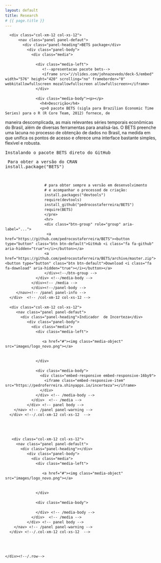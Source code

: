 ```yaml
---
layout: default
title: Research 
# {{ page.title }}
---
```


 <div class="row">
     
     
     
     
      <div class="col-xm-12 col-xs-12">
          <nav class="panel panel-defaut">
            <div class="panel-heading">BETS package</div>  
              <div class="panel-body">
                <div class="media">
                 
                  <div class="media-left">
                     <!--apresentacao pacote bets--> 
                     <iframe src="//slides.com/johnazevedo/deck-5/embed" width="576" height="420" scrolling="no" frameborder="0" webkitallowfullscreen mozallowfullscreen allowfullscreen></iframe>
                  </div>
               
                  <div class="media-body"><p></p>
                    <h4>Descrição</h4>
                    <p>O pacote BETS (sigla para Brazilian Economic Time Series) para o R (R Core Team, 2012) fornece, de
maneira descomplicada, as mais relevantes séries temporais econômicas do Brasil, além de diversas
ferramentas para analisá-las. O BETS preenche uma lacuna no processo de obtenção de dados no
Brasil, na medida em que unifica os pontos de acesso e oferece uma interface bastante simples, flexível
e robusta.
                    </p>
                      <p><kbd>Instalando o pacote BETS direto do GitHub</kbd></p>
                      <pre>
                      Para obter a versão do CRAN 
                      install.package("BETS")
                      
                      # para obter sempre a versão em desenvolvimento
                      # e acompanhar o precessod de criação:
                      install.packages("devtools")
                      require(devtools)
                      install_github("pedrocostaferreira/BETS")
                      require(BETS)
                      </pre>
                      <hr>
                      <div class="btn-group" role="group" aria-label="...">
                       <a href="https://github.com/pedrocostaferreira/BETS"><button type="button" class="btn btn-default">GitHub <i class="fa fa-github" aria-hidden="true"></i></button></a>
                      <a href="https://github.com/pedrocostaferreira/BETS/archive/master.zip"> <button type="button" class="btn btn-default">Download <i class="fa fa-download" aria-hidden="true"></i></button></a>
                      </div><!--/btn-group -->
                  </div> <!--/media-body -->
                </div><!-- /media -->
                </div><!--/panel-body -->
         </nav><!-- /panel panel-info -->
      </div>  <!-- /col-xm-12 col-xs-12 -->  
        
      <div class="col-xm-12 col-xs-12">
         <nav class="panel panel-defaut">
           <div class="panel-heading">Indicador  de Incerteza</div>  
              <div class="panel-body">
                <div class="media">
                  <div class="media-left">
                     
                     <a href="#"><img class="media-object" src="images/logo_novo.png"></a>
                  
                  
                  </div>
                  
                  <div class="media-body">
                    <div class="embed-responsive embed-responsive-16by9">
                      <iframe class="embed-responsive-item" src="https://pedroferreira.shinyapps.io/incerteza"></iframe>
                    </div>
                  </div> <!-- /media-body -->  
                </div>  <!-- /media -->
              </div> <!-- panel body -->
        </nav> <!-- /panel panel-warning -->
      </div> <!--/.col-xm-12 col-xs-12  -->     
      
      
      
      
       <div class="col-xm-12 col-xs-12">
         <nav class="panel panel-default">
           <div class="panel-heading"></div>  
              <div class="panel-body">
                <div class="media">
                  <div class="media-left">
                     
                     <a href="#"><img class="media-object" src="images/logo_novo.png"></a>
                  
                  
                  </div>
                  
                  <div class="media-body">
                    
                  </div> <!-- /media-body -->  
                </div>  <!-- /media -->
              </div> <!-- panel body -->
        </nav> <!-- /panel panel-warning -->
      </div> <!--/.col-xm-12 col-xs-12  -->     
      
      
      
      
    </div><!--/.row-->

